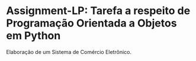 # Assignment-LP: Tarefa a respeito de Programação Orientada a Objetos em Python

Elaboração de um Sistema de Comércio Eletrônico.

